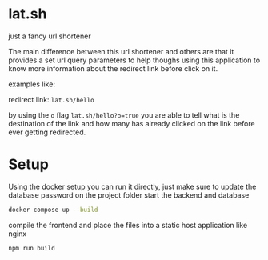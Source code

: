 # lat.sh
just a fancy url shortener

The main difference between this url shortener and others are that it provides a set url query parameters to help thoughs using this application to know more information about the redirect link before click on it.

examples like:

redirect link: `lat.sh/hello`

by using the `o` flag
`lat.sh/hello?o=true` you are able to tell what is the destination of the link and how many has already clicked on the link before ever getting redirected.

# Setup
Using the docker setup you can run it directly, just make sure to update the database password
on the project folder start the backend and database
```bash
docker compose up --build
```

compile the frontend and place the files into a static host application like nginx
```bash
npm run build
```